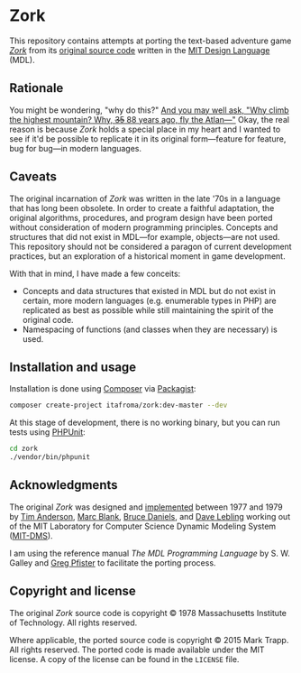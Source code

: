 # Zork

This repository contains attempts at porting the text-based adventure game [*Zork*][1] from its [original source code][2] written in the [MIT Design Language][3] (MDL).

## Rationale

You might be wondering, "why do this?" [And you may well ask, "Why climb the highest mountain? Why, ~~35~~ 88 years ago, fly the Atlan—"][4] Okay, the real reason is because *Zork* holds a special place in my heart and I wanted to see if it'd be possible to replicate it in its original form—feature for feature, bug for bug—in modern languages.

## Caveats

The original incarnation of *Zork* was written in the late '70s in a language that has long been obsolete. In order to create a faithful adaptation, the original algorithms, procedures, and program design have been ported without consideration of modern programming principles. Concepts and structures that did not exist in MDL—for example, objects—are not used. This repository should not be considered a paragon of current development practices, but an exploration of a historical moment in game development.

With that in mind, I have made a few conceits:

- Concepts and data structures that existed in MDL but do not exist in certain, more modern languages (e.g. enumerable types in PHP) are replicated as best as possible while still maintaining the spirit of the original code.
- Namespacing of functions (and classes when they are necessary) is used.

## Installation and usage

Installation is done using [Composer][5] via [Packagist][6]:

```sh
composer create-project itafroma/zork:dev-master --dev
```

At this stage of development, there is no working binary, but you can run tests using [PHPUnit][7]:

```sh
cd zork
./vendor/bin/phpunit
```

## Acknowledgments

The original *Zork* was designed and [implemented][5] between 1977 and 1979 by [Tim Anderson][6], [Marc Blank][7], [Bruce Daniels][8], and [Dave Lebling][9] working out of the MIT Laboratory for Computer Science Dynamic Modeling System ([MIT-DMS][10]).

I am using the reference manual *The MDL Programming Language* by S. W. Galley and [Greg Pfister][11] to facilitate the porting process.

## Copyright and license

The original *Zork* source code is copyright © 1978 Massachusetts Institute of Technology. All rights reserved.

Where applicable, the ported source code is copyright © 2015 Mark Trapp. All rights reserved. The ported code is made available under the MIT license. A copy of the license can be found in the `LICENSE` file.

[1]: http://en.wikipedia.org/wiki/Zork "Wikipedia article on Zork"
[2]: https://github.com/itafroma/zork-mdl "Source code repository for MDL Zork"
[3]: http://en.wikipedia.org/wiki/MDL_(programming_language) "Wikipedia article on MDL"
[4]: http://er.jsc.nasa.gov/seh/ricetalk.htm "Transcript of JFK's Moon Speech at Rice Stadium in 1962"
[5]: https://getcomposer.org "Composer website"
[6]: https://packagist.org "Packagist website"
[7]: http://en.wikipedia.org/wiki/Implementer_(video_games) "Wikipedia article on implmenters"
[8]: http://en.wikipedia.org/wiki/Tim_Anderson_(Zork) "Wikipedia article on Tim Anderson"
[9]: http://www.infocom-if.org/authors/blank.html "Infocom author page on Marc Blank"
[10]: http://en.wikipedia.org/wiki/Bruce_Daniels "Wikipedia article on Bruce Daniels"
[11]: http://www.infocom-if.org/authors/lebling.html "Infocom author page on Dave Lebling"
[12]: http://pdp-10.trailing-edge.com/mit_emacs_170_teco_1220/01/info/mit-dm.txt.html "Information on MIT-DMS"
[13]: http://perilsofparallel.blogspot.com "Greg Pfister's blog"
